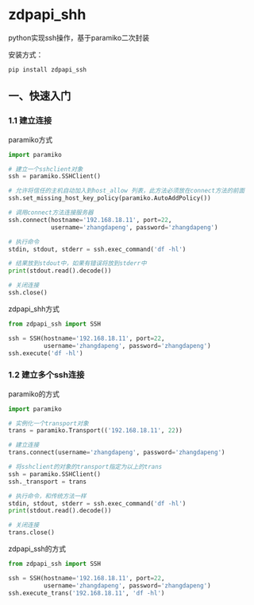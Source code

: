 # zdpapi_shh
python实现ssh操作，基于paramiko二次封装

安装方式：
```shell
pip install zdpapi_ssh
```

## 一、快速入门

### 1.1 建立连接
paramiko方式
```python
import paramiko

# 建立一个sshclient对象
ssh = paramiko.SSHClient()

# 允许将信任的主机自动加入到host_allow 列表，此方法必须放在connect方法的前面
ssh.set_missing_host_key_policy(paramiko.AutoAddPolicy())

# 调用connect方法连接服务器
ssh.connect(hostname='192.168.18.11', port=22,
            username='zhangdapeng', password='zhangdapeng')

# 执行命令
stdin, stdout, stderr = ssh.exec_command('df -hl')

# 结果放到stdout中，如果有错误将放到stderr中
print(stdout.read().decode())

# 关闭连接
ssh.close()
```

zdpapi_shh方式
```python
from zdpapi_ssh import SSH

ssh = SSH(hostname='192.168.18.11', port=22,
          username='zhangdapeng', password='zhangdapeng')
ssh.execute('df -hl')
```

### 1.2 建立多个ssh连接
paramiko的方式
```python
import paramiko

# 实例化一个transport对象
trans = paramiko.Transport(('192.168.18.11', 22))

# 建立连接
trans.connect(username='zhangdapeng', password='zhangdapeng')

# 将sshclient的对象的transport指定为以上的trans
ssh = paramiko.SSHClient()
ssh._transport = trans

# 执行命令，和传统方法一样
stdin, stdout, stderr = ssh.exec_command('df -hl')
print(stdout.read().decode())

# 关闭连接
trans.close()
```

zdpapi_ssh的方式
```python
from zdpapi_ssh import SSH

ssh = SSH(hostname='192.168.18.11', port=22,
          username='zhangdapeng', password='zhangdapeng')
ssh.execute_trans('192.168.18.11', 'df -hl')
```
